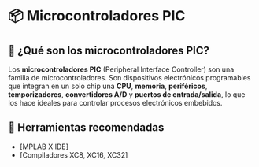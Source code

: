 # 📦 Microcontroladores PIC 

## 🧠 ¿Qué son los microcontroladores PIC?

Los **microcontroladores PIC** (Peripheral Interface Controller) son una familia de microcontroladores. Son dispositivos electrónicos programables que integran en un solo chip una **CPU**, **memoria**, **periféricos**, **temporizadores**, **convertidores A/D** y **puertos de entrada/salida**, lo que los hace ideales para controlar procesos electrónicos embebidos.

## 📎 Herramientas recomendadas

- [MPLAB X IDE]
- [Compiladores XC8, XC16, XC32]
